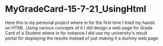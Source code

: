 # MyGradeCard-15-7-21_UsingHtml
Here this is my personal project where in for the first time I tried my hands on HTML .Using various concepts of it I did design a web page for Grade Card of a Student where in for instance I did use my university's result portal for displaying the results instead of just making it a dummy web page
